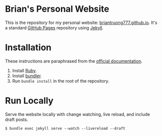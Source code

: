 Brian's Personal Website
========================

This is the repository for my personal website: [briantruong777.github.io].
It's a standard [GitHub Pages] repository using [Jekyll].

[briantruong777.github.io]: https://briantruong777.github.io
[GitHub Pages]: https://pages.github.com/
[Jekyll]: https://jekyllrb.com/

# Installation

These instructions are paraphrased from the [official documentation].

1. Install [Ruby].
1. Install [bundler].
1. Run `bundle install` in the root of the repository.

[official documentation]: https://docs.github.com/en/pages/setting-up-a-github-pages-site-with-jekyll/testing-your-github-pages-site-locally-with-jekyll
[Ruby]: https://www.ruby-lang.org/
[bundler]: https://bundler.io/

# Run Locally

Serve the website locally with change watching, live reload, and include draft
posts.

```
$ bundle exec jekyll serve --watch --livereload --draft
```
